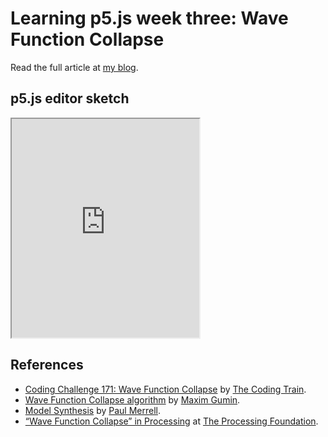 # Learning p5.js week three: Wave Function Collapse

Read the full article at [my blog](https://kulugary.neocities.org/blog/learning-p5-js-week-three/).

## p5.js editor sketch

<iframe src="https://editor.p5js.org/KuluGary/full/bsDgOBTKQ" height="350px"></iframe>

## References

- [Coding Challenge 171: Wave Function Collapse](https://www.youtube.com/watch?v=rI_y2GAlQFM) by [The Coding Train](https://thecodingtrain.com/).
- [Wave Function Collapse algorithm](https://github.com/mxgmn/WaveFunctionCollapse) by [Maxim Gumin](https://github.com/mxgmn).
- [Model Synthesis](https://paulmerrell.org/model-synthesis/) by [Paul Merrell](https://paulmerrell.org/).
- [“Wave Function Collapse” in Processing](https://discourse.processing.org/t/wave-collapse-function-algorithm-in-processing/12983) at [The Processing Foundation](https://discourse.processing.org/).
